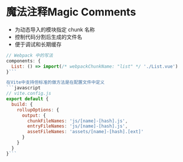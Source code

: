 # 魔法注释Magic Comments
- 为动态导入的模块指定 chunk 名称
- 控制代码分割后生成的文件名
- 便于调试和长期缓存

```javascript
// Webpack 中的写法
components: {
  List: () => import(/* webpackChunkName: "list" */ './List.vue')
}```

在Vite中支持但标准的做方法是在配置文件中定义
```javascript
// vite.config.js
export default {
  build: {
    rollupOptions: {
      output: {
        chunkFileNames: 'js/[name]-[hash].js',
        entryFileNames: 'js/[name]-[hash].js',
        assetFileNames: 'assets/[name]-[hash].[ext]'
      }
    }
  }
}```